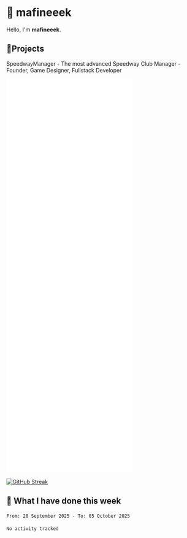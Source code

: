 # 👋 mafineeek
Hello, I'm **mafineeek**.

## 📝Projects

SpeedwayManager - The most advanced Speedway Club Manager - Founder, Game Designer, Fullstack Developer


![](./github-metrics.svg)

[![GitHub Streak](https://streak-stats.demolab.com/?user=mafineeek)](https://git.io/streak-stats)

## 📰 What I have done this week
<!--START_SECTION:waka-->

```txt
From: 28 September 2025 - To: 05 October 2025

No activity tracked
```

<!--END_SECTION:waka-->
